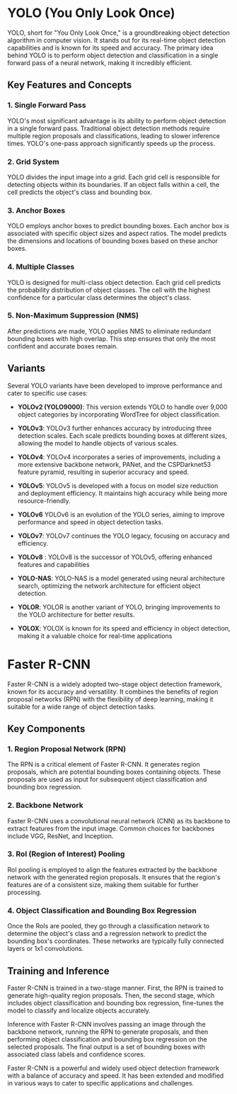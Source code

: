 # YOLO (You Only Look Once)

YOLO, short for "You Only Look Once," is a groundbreaking object detection algorithm in computer vision. It stands out for its real-time object detection capabilities and is known for its speed and accuracy. The primary idea behind YOLO is to perform object detection and classification in a single forward pass of a neural network, making it incredibly efficient.

## Key Features and Concepts

### 1. Single Forward Pass
YOLO's most significant advantage is its ability to perform object detection in a single forward pass. Traditional object detection methods require multiple region proposals and classifications, leading to slower inference times. YOLO's one-pass approach significantly speeds up the process.

### 2. Grid System
YOLO divides the input image into a grid. Each grid cell is responsible for detecting objects within its boundaries. If an object falls within a cell, the cell predicts the object's class and bounding box.

### 3. Anchor Boxes
YOLO employs anchor boxes to predict bounding boxes. Each anchor box is associated with specific object sizes and aspect ratios. The model predicts the dimensions and locations of bounding boxes based on these anchor boxes.

### 4. Multiple Classes
YOLO is designed for multi-class object detection. Each grid cell predicts the probability distribution of object classes. The cell with the highest confidence for a particular class determines the object's class.

### 5. Non-Maximum Suppression (NMS)
After predictions are made, YOLO applies NMS to eliminate redundant bounding boxes with high overlap. This step ensures that only the most confident and accurate boxes remain.

## Variants

Several YOLO variants have been developed to improve performance and cater to specific use cases:

- **YOLOv2 (YOLO9000)**: This version extends YOLO to handle over 9,000 object categories by incorporating WordTree for object classification.

- **YOLOv3**: YOLOv3 further enhances accuracy by introducing three detection scales. Each scale predicts bounding boxes at different sizes, allowing the model to handle objects of various scales.

- **YOLOv4**: YOLOv4 incorporates a series of improvements, including a more extensive backbone network, PANet, and the CSPDarknet53 feature pyramid, resulting in superior accuracy and speed.

- **YOLOv5**: YOLOv5 is developed with a focus on model size reduction and deployment efficiency. It maintains high accuracy while being more resource-friendly.
- **YOLOv6** YOLOv6 is an evolution of the YOLO series, aiming to improve performance and speed in object detection tasks.
- **YOLOv7**: YOLOv7 continues the YOLO legacy, focusing on accuracy and efficiency.
- **YOLOv8** : YOLOv8 is the successor of YOLOv5, offering enhanced features and capabilities
- **YOLO-NAS**: YOLO-NAS is a model generated using neural architecture search, optimizing the network architecture for efficient object detection.
- **YOLOR**: YOLOR is another variant of YOLO, bringing improvements to the YOLO architecture for better results.
- **YOLOX**: YOLOX is known for its speed and efficiency in object detection, making it a valuable choice for real-time applications

# Faster R-CNN

Faster R-CNN is a widely adopted two-stage object detection framework, known for its accuracy and versatility. It combines the benefits of region proposal networks (RPN) with the flexibility of deep learning, making it suitable for a wide range of object detection tasks.

## Key Components

### 1. Region Proposal Network (RPN)
The RPN is a critical element of Faster R-CNN. It generates region proposals, which are potential bounding boxes containing objects. These proposals are used as input for subsequent object classification and bounding box regression.

### 2. Backbone Network
Faster R-CNN uses a convolutional neural network (CNN) as its backbone to extract features from the input image. Common choices for backbones include VGG, ResNet, and Inception.

### 3. RoI (Region of Interest) Pooling
RoI pooling is employed to align the features extracted by the backbone network with the generated region proposals. It ensures that the region's features are of a consistent size, making them suitable for further processing.

### 4. Object Classification and Bounding Box Regression
Once the RoIs are pooled, they go through a classification network to determine the object's class and a regression network to predict the bounding box's coordinates. These networks are typically fully connected layers or 1x1 convolutions.

## Training and Inference

Faster R-CNN is trained in a two-stage manner. First, the RPN is trained to generate high-quality region proposals. Then, the second stage, which includes object classification and bounding box regression, fine-tunes the model to classify and localize objects accurately.

Inference with Faster R-CNN involves passing an image through the backbone network, running the RPN to generate proposals, and then performing object classification and bounding box regression on the selected proposals. The final output is a set of bounding boxes with associated class labels and confidence scores.

Faster R-CNN is a powerful and widely used object detection framework with a balance of accuracy and speed. It has been extended and modified in various ways to cater to specific applications and challenges.

